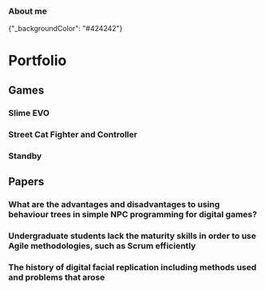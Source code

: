 ### About me
{"_backgroundColor": "#424242"}

# Portfolio

## Games

### Slime EVO

### Street Cat Fighter and Controller

### Standby

## Papers

### What are the advantages and disadvantages to using behaviour trees in simple NPC programming for digital games?

### Undergraduate students lack the maturity skills in order to use Agile methodologies, such as Scrum efficiently

### The history of digital facial replication including methods used and problems that arose
